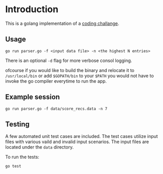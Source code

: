 # Introduction

This is a golang implementation of a [coding challange](challange.md). 

## Usage

``` 
go run parser.go -f <input data file> -n <the highest N entries>
```

There is an optional `-d` flag for more verbose consol logging.

ofcourse if you would like to build the binary and relocate it to `/usr/local/bin` or add `$GOPATH/bin` to your `$PATH` you would not have to invoke the go compiler everytime to run the app.

## Example session

```
go run parser.go -f data/score_recs.data -n 7
```

## Testing

A few automated unit test cases are included. The test cases utilize input files with various vaild and invalid input scenarios. The input files are located under the `data` directory.

To run the tests:

```
go test
``` 
